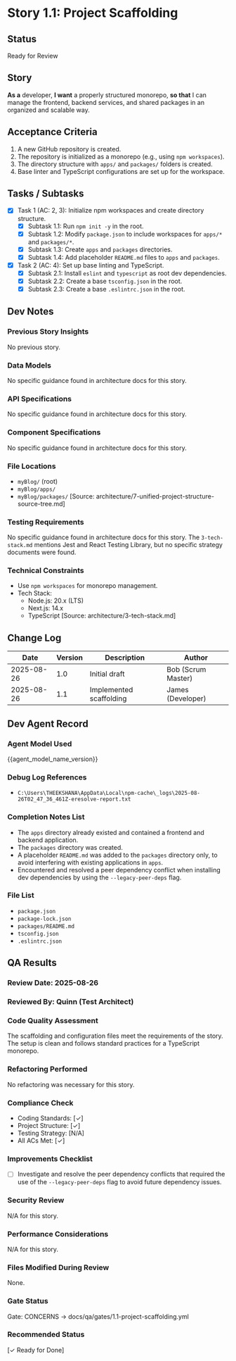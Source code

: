 # Story 1.1: Project Scaffolding

## Status
Ready for Review

## Story
**As a** developer,
**I want** a properly structured monorepo,
**so that** I can manage the frontend, backend services, and shared packages in an organized and scalable way.

## Acceptance Criteria
1. A new GitHub repository is created.
2. The repository is initialized as a monorepo (e.g., using `npm workspaces`).
3. The directory structure with `apps/` and `packages/` folders is created.
4. Base linter and TypeScript configurations are set up for the workspace.

## Tasks / Subtasks
- [x] Task 1 (AC: 2, 3): Initialize npm workspaces and create directory structure.
  - [x] Subtask 1.1: Run `npm init -y` in the root.
  - [x] Subtask 1.2: Modify `package.json` to include workspaces for `apps/*` and `packages/*`.
  - [x] Subtask 1.3: Create `apps` and `packages` directories.
  - [x] Subtask 1.4: Add placeholder `README.md` files to `apps` and `packages`.
- [x] Task 2 (AC: 4): Set up base linting and TypeScript.
  - [x] Subtask 2.1: Install `eslint` and `typescript` as root dev dependencies.
  - [x] Subtask 2.2: Create a base `tsconfig.json` in the root.
  - [x] Subtask 2.3: Create a base `.eslintrc.json` in the root.

## Dev Notes
### Previous Story Insights
No previous story.

### Data Models
No specific guidance found in architecture docs for this story.

### API Specifications
No specific guidance found in architecture docs for this story.

### Component Specifications
No specific guidance found in architecture docs for this story.

### File Locations
- `myBlog/` (root)
- `myBlog/apps/`
- `myBlog/packages/`
[Source: architecture/7-unified-project-structure-source-tree.md]

### Testing Requirements
No specific guidance found in architecture docs for this story. The `3-tech-stack.md` mentions Jest and React Testing Library, but no specific strategy documents were found.

### Technical Constraints
- Use `npm workspaces` for monorepo management.
- Tech Stack:
  - Node.js: 20.x (LTS)
  - Next.js: 14.x
  - TypeScript
  [Source: architecture/3-tech-stack.md]

## Change Log
| Date | Version | Description | Author |
|---|---|---|---|
| 2025-08-26 | 1.0 | Initial draft | Bob (Scrum Master) |
| 2025-08-26 | 1.1 | Implemented scaffolding | James (Developer) |

## Dev Agent Record
### Agent Model Used
{{agent_model_name_version}}

### Debug Log References
- `C:\Users\THEEKSHANA\AppData\Local\npm-cache\_logs\2025-08-26T02_47_36_461Z-eresolve-report.txt`

### Completion Notes List
- The `apps` directory already existed and contained a frontend and backend application.
- The `packages` directory was created.
- A placeholder `README.md` was added to the `packages` directory only, to avoid interfering with existing applications in `apps`.
- Encountered and resolved a peer dependency conflict when installing dev dependencies by using the `--legacy-peer-deps` flag.

### File List
- `package.json`
- `package-lock.json`
- `packages/README.md`
- `tsconfig.json`
- `.eslintrc.json`

## QA Results

### Review Date: 2025-08-26

### Reviewed By: Quinn (Test Architect)

### Code Quality Assessment
The scaffolding and configuration files meet the requirements of the story. The setup is clean and follows standard practices for a TypeScript monorepo.

### Refactoring Performed
No refactoring was necessary for this story.

### Compliance Check
- Coding Standards: [✓]
- Project Structure: [✓]
- Testing Strategy: [N/A]
- All ACs Met: [✓]

### Improvements Checklist
- [ ] Investigate and resolve the peer dependency conflicts that required the use of the `--legacy-peer-deps` flag to avoid future dependency issues.

### Security Review
N/A for this story.

### Performance Considerations
N/A for this story.

### Files Modified During Review
None.

### Gate Status
Gate: CONCERNS → docs/qa/gates/1.1-project-scaffolding.yml

### Recommended Status
[✓ Ready for Done]
